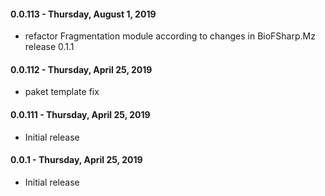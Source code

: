 #### 0.0.113 - Thursday, August 1, 2019
* refactor Fragmentation module according to changes in BioFSharp.Mz release 0.1.1

#### 0.0.112 - Thursday, April 25, 2019
* paket template fix

#### 0.0.111 - Thursday, April 25, 2019
* Initial release

#### 0.0.1 - Thursday, April 25, 2019
* Initial release
